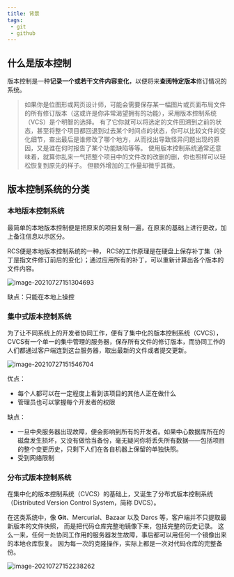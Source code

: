 ```yaml
---
title: 背景
tags:
 - git
 - github
---
```




## 什么是版本控制

版本控制是一种**记录一个或若干文件内容变化**，以便将来**查阅特定版本**修订情况的系统。

> 如果你是位图形或网页设计师，可能会需要保存某一幅图片或页面布局文件的所有修订版本（这或许是你非常渴望拥有的功能），采用版本控制系统（VCS）是个明智的选择。 有了它你就可以将选定的文件回溯到之前的状态，甚至将整个项目都回退到过去某个时间点的状态，你可以比较文件的变化细节，查出最后是谁修改了哪个地方，从而找出导致怪异问题出现的原因，又是谁在何时报告了某个功能缺陷等等。 使用版本控制系统通常还意味着，就算你乱来一气把整个项目中的文件改的改删的删，你也照样可以轻松恢复到原先的样子。 但额外增加的工作量却微乎其微。

## 版本控制系统的分类

### 本地版本控制系统

最简单的本地版本控制便是把原来的项目复制一遍，在原来的基础上进行更改，加上备注信息以示区分。

RCS便是本地版本控制系统的一种， RCS的工作原理是在硬盘上保存补丁集（补丁是指文件修订前后的变化）；通过应用所有的补丁，可以重新计算出各个版本的文件内容。

![image-20210727151304693](https://cdn.jsdelivr.net/gh/cwenan/blog.img/20210727151313.png)

缺点：只能在本地上操控

### 集中式版本控制系统

为了让不同系统上的开发者协同工作，便有了集中化的版本控制系统（CVCS），CVCS有一个单一的集中管理的服务器，保存所有文件的修订版本，而协同工作的人们都通过客户端连到这台服务器，取出最新的文件或者提交更新。

![image-20210727151546704](https://cdn.jsdelivr.net/gh/cwenan/blog.img/20210727151548.png)

优点：

* 每个人都可以在一定程度上看到该项目的其他人正在做什么
* 管理员也可以掌握每个开发者的权限

缺点：

* 一旦中央服务器出现故障，便会影响到所有的开发者。如果中心数据库所在的磁盘发生损坏，又没有做恰当备份，毫无疑问你将丢失所有数据——包括项目的整个变更历史，只剩下人们在各自机器上保留的单独快照。
* 受到网络限制

### 分布式版本控制系统

在集中化的版本控制系统（CVCS）的基础上，又诞生了分布式版本控制系统（Distributed Version Control System，简称 DVCS）。

在这类系统中，像 **Git**、Mercurial、Bazaar 以及 Darcs 等，客户端并不只提取最新版本的文件快照， 而是把代码仓库完整地镜像下来，包括完整的历史记录。 这么一来，任何一处协同工作用的服务器发生故障，事后都可以用任何一个镜像出来的本地仓库恢复。 因为每一次的克隆操作，实际上都是一次对代码仓库的完整备份。

![image-20210727152238262](https://cdn.jsdelivr.net/gh/cwenan/blog.img/20210727152239.png)

